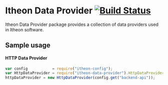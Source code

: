 Itheon Data Provider [![Build Status](http://10.187.75.160/itheonx/itheon-data-provider/badges/develop/build.svg)](http://10.187.75.160/itheonx/itheon-data-provider/builds)
====================

Itheon Data Provider package provides a collection of data providers used in Itheon software.

## Sample usage ##

#### HTTP Data Provider ####

```js
var config           = require("itheon-config");
var HttpDataProvider = require("itheon-data-provider").HttpDataProvider;
httpDataProvider = new HttpDataProvider(config.get("backend-api"));
```
